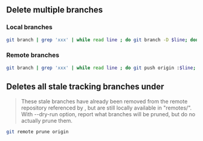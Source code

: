 ## Delete multiple branches

### Local branches

```sh
git branch | grep 'xxx' | while read line ; do git branch -D $line; done; 
```

### Remote branches

```sh
git branch | grep 'xxx' | while read line ; do git push origin :$line; done; 
```

## Deletes all stale tracking branches under <name>

  >These stale branches have already been removed from the remote repository referenced by <name>, but are still locally available in "remotes/<name>".
  >With --dry-run option, report what branches will be pruned, but do no actually prune them.

```sh
git remote prune origin
```
